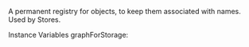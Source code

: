 A permanent registry for objects, to keep them associated with names. Used by Stores.

Instance Variables
	graphForStorage:		<SquotMutableObjectGraph>
